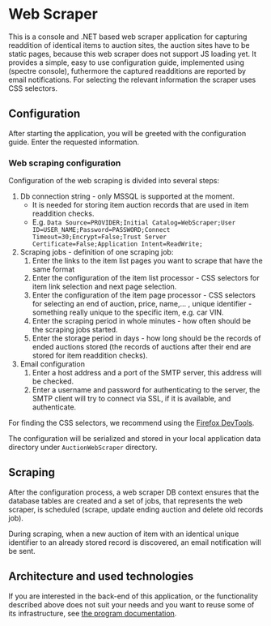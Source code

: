 # Web Scraper

This is a console and .NET based web scraper application for capturing readdition of identical items to auction sites, the auction sites have to be static pages, because this web scraper does not support JS loading yet. It provides a simple, easy to use configuration guide, implemented using (spectre console), futhermore the captured readditions are reported by email notifications. For selecting the relevant information the scraper uses CSS selectors.

## Configuration

After starting the application, you will be greeted with the configuration guide. Enter the requested information.

### Web scraping configuration

Configuration of the web scraping is divided into several steps:

1. Db connection string - only MSSQL is supported at the moment.
   - It is needed for storing item auction records that are used in item readdition checks. 
   - E.g. `Data Source=PROVIDER;Initial Catalog=WebScraper;User ID=USER_NAME;Password=PASSWORD;Connect Timeout=30;Encrypt=False;Trust Server Certificate=False;Application Intent=ReadWrite;`
2. Scraping jobs - definition of one scraping job:
   1. Enter the links to the item list pages you want to scrape that have the same format
   2. Enter the configuration of the item list processor - CSS selectors for item link selection and next page selection.
   3. Enter the configuration of the item page processor - CSS selectors for selecting an end of auction, price, name,... , unique identifier - something really unique to the specific item, e.g. car VIN.
   4. Enter the scraping period in whole minutes - how often should be the scraping jobs started.
   5. Enter the storage period in days - how long should be the records of ended auctions stored (the records of auctions after their end are stored for item readdition checks).
3. Email configuration
   1. Enter a host address and a port of the SMTP server, this address will be checked.
   2. Enter a username and password for authenticating to the server, the SMTP client will try to connect via SSL, if it is available, and authenticate.

For finding the CSS selectors, we recommend using the [Firefox DevTools](https://firefox-source-docs.mozilla.org/devtools-user/).

The configuration will be serialized and stored in your local application data directory under `AuctionWebScraper` directory.

## Scraping

After the configuration process, a web scraper DB context ensures that the database tables are created and a set of jobs, that represents the web scraper, is scheduled (scrape, update ending auction and delete old records job).

During scraping, when a new auction of item with an identical unique identifier to an already stored record is discovered, an email notification will be sent. 

## Architecture and used technologies

If you are interested in the back-end of this application, or the functionality described above does not suit your needs and you want to reuse some of its infrastructure, see [the program documentation](Docs/ProgramDocumentation.md).   
